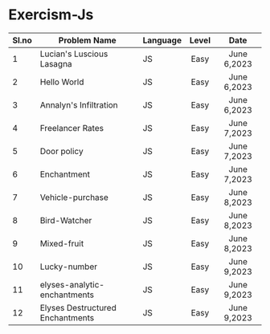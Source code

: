 ﻿# Exercism-Js


Sl.no| Problem Name                        | Language    | Level    |  Date            |
 --- | ----------------------------------- | ----------- | :------: |  :-----------:   |
  1  | Lucian's Luscious Lasagna           | JS          | Easy     |   June 6,2023    |
  2  | Hello World                         | JS          | Easy     |   June 6,2023    |
  3  | Annalyn's Infiltration              | JS          | Easy     |   June 6,2023    |
  4  | Freelancer Rates                    | JS          | Easy     |   June 7,2023    |
  5  | Door policy                         | JS          | Easy     |   June 7,2023    |
  6  | Enchantment                         | JS          | Easy     |   June 7,2023    |
  7  | Vehicle-purchase                    | JS          | Easy     |   June 8,2023    |
  8  | Bird-Watcher                        | JS          | Easy     |   June 8,2023    |
  9  | Mixed-fruit                         | JS          | Easy     |   June 8,2023    |
 10  | Lucky-number                        | JS          | Easy     |   June 9,2023    |
 11  | elyses-analytic-enchantments        | JS          | Easy     |   June 9,2023    |
 12  | Elyses Destructured Enchantments    | JS          | Easy     |   June 9,2023    |